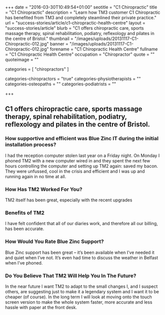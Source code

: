 +++
date = "2016-03-30T10:49:54+01:00"
seotitle = "C1 Chiropractic"
title = "C1 Chiropractic"
description = "Learn how TM3 customer C1 Chiropractic has benefited from TM3 and completely steamlined their private practice."
url = "success-stories/article/c1-chiropractic-health-centre"
layout = "success-stories/article"
blurb = "C1 offers chiropractic care, sports massage therapy, spinal rehabilitation, podiatry, reflexology and pilates in the centre of Bristol."
thumbnail = "/images/uploads/20131117-C1-Chiropractic-012.jpg"
banner = "/images/uploads/20131117-C1-Chiropractic-012.jpg"
forename = "C1 Chiropractic Health Centre"
fullname = "C1 Chiropractic Health Centre"
occupation = "Chiropractor"
quote = ""
quoteimage = ""

categories = [ "chiropractors" ]

categories-chiropractors = "true"
categories-physiotherapists = ""
categories-osteopaths = ""
categories-podiatrists = ""

+++

<h2>C1 offers chiropractic care, sports massage therapy, spinal rehabilitation, podiatry, reflexology and pilates in the centre of Bristol.</h2>

<h3>How supportive and efficient was Blue Zinc IT during the initial installation process?</h3>

I had the reception computer stolen last year on a Friday night. On Monday I phoned TM2 with a new computer wired in and they spent the next few hours controlling the computer and setting up TM2 again: saved my bacon. They were unfussed, cool in the crisis and efficient and I was up and running again in no time at all.

<h3>How Has TM2 Worked For You?</h3>

TM2 itself has been great, especially with the recent upgrades

<h3>Benefits of TM2</h3>

I have felt confident that all of our diaries work, and therefore all our billing, has been accurate.

<h3>How Would You Rate Blue Zinc Support?</h3>

Blue Zinc support has been great – it’s been available when I’ve needed it and quiet when I’ve not. It’s even had time to discuss the weather in Belfast when I’ve phoned.

<h3>Do You Believe That TM2 Will Help You In The Future?</h3>

In the near future I want TM2 to adapt to the small changes I, and I suspect others, are suggesting just to make it a legendary system and I want it to be cheaper (of course). In the long term I will look at moving onto the touch screen version to make the whole system faster, more accurate and less hassle with paper at the front desk.